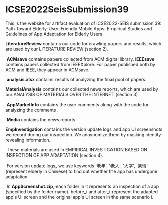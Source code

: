 # ICSE2022SeisSubmission39
This is the website for artifact evaluation of ICSE2022-SEIS submission 39: Path Toward Elderly-User-Friendly Mobile Apps: Empirical Studies and Guidelines of App Adaptation for Elderly Users

**LiteratureReview** contains our code for crawling papers and results, which are used by our LITERATURE REVIEW (section 2).

​		**ACMsave** contains papers collected from ACM digital library. **IEEEsave** contains papers collected from IEEEXplore. For paper published both by ACM and IEEE, they appear in ACMsave.	

​		**analysis.xlsx**	contains results of analyzing the final pool of papers.

**MaterialAnalysis** contains our collected news reports, which are used by our ANALYSIS OF MATERIALS OVER THE INTERNET (section 3)

​	**AppMarketInfo** contains the user comments  along with the code for analyzing the comments.

​	**Media** contains the news reports.



**EmpInvestigation** contains the version update logs and app UI screenshots we record during our inspection. We anoynomize them by masking identity-revealing information. 

​		These materials are used in EMPIRICAL INVESTIGATION BASED ON INSPECTION OF APP ADAPTATION (section 4).

​		For version update logs, we use keywords '老年', '老人', '大字', '亲情' (represent elderly in Chinese) to find out whether the app has undergone adaptation.

​		In **AppScreenshot.zip**, each folder in it represents an inspection of a app (specified by the folder name). before_i and after_i represent the adapted app's UI screen and the original app's UI screen in the same scenario i.



